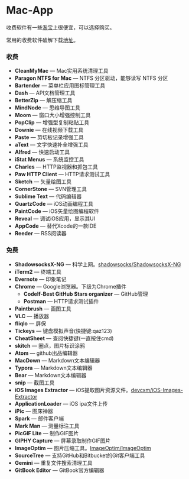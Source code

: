 # Mac-App

收费软件有一些[淘宝](https://www.taobao.com/)上很便宜，可以选择购买。

常用的收费软件破解下载[地址](http://www.waitsun.com/)。

### 收费

- **CleanMyMac** — Mac实用系统清理工具
- **Paragon NTFS for Mac** — NTFS 分区驱动，能够读写 NTFS 分区
- **Bartender** — 菜单栏应用图标管理工具
- **Dash** — API文档管理工具
- **BetterZip** — 解压缩工具
- **MindNode** — 思维导图工具
- **Moom** — 窗口大小增强控制工具
- **PopClip** — 增强型复制粘贴工具
- **Downie** — 在线视频下载工具
- **Paste** — 剪切板记录增强工具
- **aText** — 文字快速补全增强工具
- **Alfred** — 快速启动工具
- **iStat Menus** — 系统监控工具
- **Charles** — HTTP监视器和抓包工具
- **Paw HTTP Client** — HTTP请求测试工具
- **Sketch** — 矢量绘图工具
- **CornerStone** — SVN管理工具
- **Sublime Text** — 代码编辑器
- **QuartzCode** — iOS动画编程工具
- **PaintCode** — iOS矢量绘图编程软件
- **Reveal** — 调试iOS应用，显示其UI
- **AppCode** — 替代Xcode的一款IDE
- **Reeder** — RSS阅读器

### 免费

- **ShadowsocksX-NG** — 科学上网。[shadowsocks/ShadowsocksX-NG](https://github.com/shadowsocks/ShadowsocksX-NG)
- **iTerm2** — 终端工具
- **Evernote** — 印象笔记
- **Chrome** — Google浏览器。下级为Chrome插件
  - **Codelf-Best GitHub Stars organizer** — GitHub管理
  - **Postman** — HTTP请求测试插件
- **Paintbrush** — 画图工具
- **VLC** — 播放器
- **fliqlo** — 屏保
- **Tickeys** — 键盘模拟声音(快捷键:qaz123)
- **CheatSheet** — 查阅快捷键(一直按住cmd)
- **skitch** — 圈点，图片标识涂鸦
- **Atom** — github出品编辑器
- **MacDown** — Markdown文本编辑器
- **Typora** — Markdown文本编辑器
- **Bear** — Markdown文本编辑器
- **snip** — 截图工具
- **iOS Images Extractor** — iOS提取图片资源文件。[devcxm/iOS-Images-Extractor](https://github.com/devcxm/iOS-Images-Extractor)
- **ApplicationLoader** — iOS ipa文件上传
- **iPic** — 图床神器
- **Spark** — 邮件客户端
- **Mark Man** — 测量标注工具
- **PicGIF Lite** — 制作GIF图片
- **GIPHY Capture** — 屏幕录取制作GIF图片
- **ImageOptim** — 图片压缩工具。[ImageOptim/ImageOptim](ImageOptim/ImageOptim)
- **SourceTree** — 支持GitHub和Bitbucket的Git客户端工具
- **Gemini** — 重复文件搜索清理工具
- **GitBook Editor** — GitBook官方编辑器

